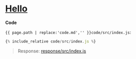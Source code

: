 # [Hello](code.zip)

**Code**

`{{ page.path | replace:'code.md','' }}code/src/index.js`:

```js
{% include_relative code/src/index.js %}
```

> Response: [response/src/index.js](response/src/index.js)
